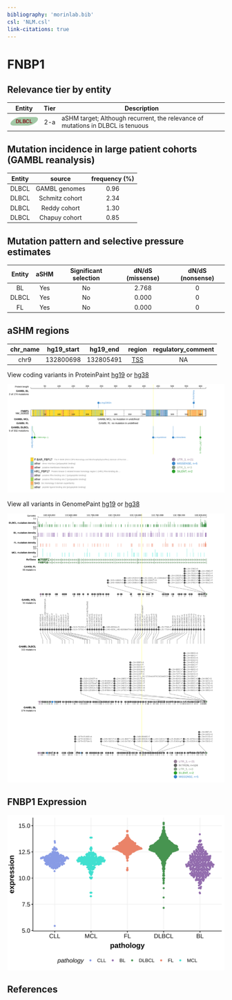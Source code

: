```yaml
---
bibliography: 'morinlab.bib'
csl: 'NLM.csl'
link-citations: true
---
```

# FNBP1

## Relevance tier by entity

|Entity|Tier|Description                              |
|:------:|:----:|-----------------------------------------|
|![DLBCL](images/icons/DLBCL_tier2.png) |2-a | aSHM target; Although recurrent, the relevance of mutations in DLBCL is tenuous |

## Mutation incidence in large patient cohorts (GAMBL reanalysis)

|Entity|source        |frequency (%)|
|:------:|:--------------:|:-------------:|
|DLBCL |GAMBL genomes |0.96         |
|DLBCL |Schmitz cohort|2.34         |
|DLBCL |Reddy cohort  |1.30         |
|DLBCL |Chapuy cohort |0.85         |

## Mutation pattern and selective pressure estimates

|Entity|aSHM|Significant selection|dN/dS (missense)|dN/dS (nonsense)|
|:------:|:----:|:---------------------:|:----------------:|:----------------:|
|BL    |Yes |No                   |2.768           |0               |
|DLBCL |Yes |No                   |0.000           |0               |
|FL    |Yes |No                   |0.000           |0               |

## aSHM regions

|chr_name|hg19_start|hg19_end |region                                                                                     |regulatory_comment|
|:--------:|:----------:|:---------:|:-------------------------------------------------------------------------------------------:|:------------------:|
|chr9    |132800698 |132805491|[TSS](https://genome.ucsc.edu/s/rdmorin/GAMBL%20hg19?position=chr9%3A132800698%2D132805491)|NA                |


View coding variants in ProteinPaint [hg19](https://morinlab.github.io/LLMPP/GAMBL/FNBP1_protein.html)  or [hg38](https://morinlab.github.io/LLMPP/GAMBL/FNBP1_protein_hg38.html)

![](images/proteinpaint/FNBP1_NM_015033.svg)

View all variants in GenomePaint [hg19](https://morinlab.github.io/LLMPP/GAMBL/FNBP1.html)  or [hg38](https://morinlab.github.io/LLMPP/GAMBL/FNBP1_hg38.html)

![](images/proteinpaint/FNBP1.svg)

## FNBP1 Expression
![](images/gene_expression/FNBP1_by_pathology.svg)
<!-- ORIGIN: Unknown -->

## References
